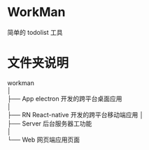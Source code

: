# WorkMan

简单的 todolist 工具

# 文件夹说明

workman  
│  
├── App electron 开发的跨平台桌面应用  
│  
├── RN React-native 开发的跨平台移动端应用 
│  
├── Server 后台服务器工功能   
│  
└── Web 网页端应用页面
